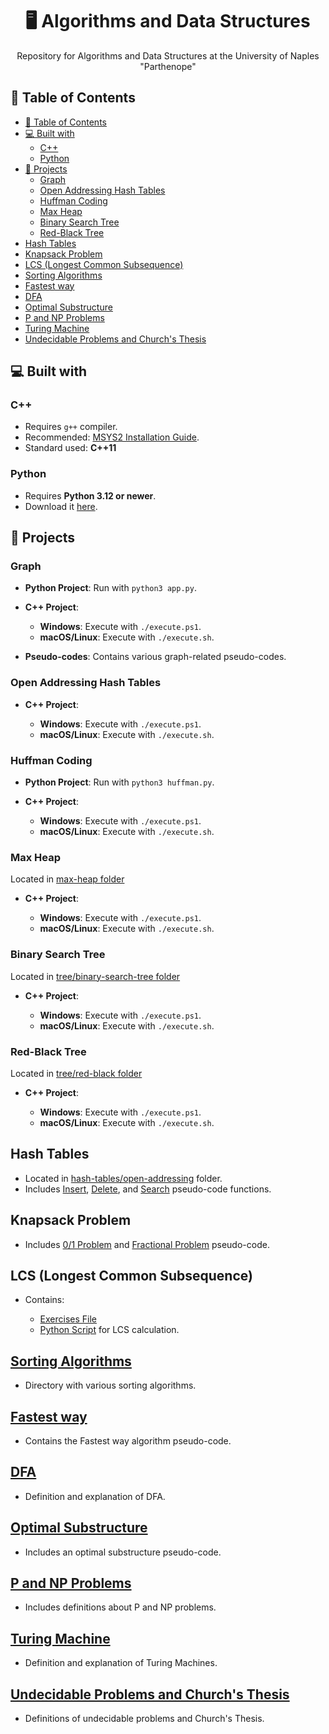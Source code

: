 <h1 align="center"> 🖥️ Algorithms and Data Structures </h1>

<p align="center">Repository for Algorithms and Data Structures at the University of Naples "Parthenope"</p>

## 📌 Table of Contents

- [📌 Table of Contents](#-table-of-contents)
- [💻 Built with](#-built-with)
  - [C++](#c)
  - [Python](#python)
- [🚀 Projects](#-projects)
  - [Graph](#graph)
  - [Open Addressing Hash Tables](#open-addressing-hash-tables)
  - [Huffman Coding](#huffman-coding)
  - [Max Heap](#max-heap)
  - [Binary Search Tree](#binary-search-tree)
  - [Red-Black Tree](#red-black-tree)
- [Hash Tables](#hash-tables)
- [Knapsack Problem](#knapsack-problem)
- [LCS (Longest Common Subsequence)](#lcs-longest-common-subsequence)
- [Sorting Algorithms](#sorting-algorithms)
- [Fastest way](#fastest-way)
- [DFA](#dfa)
- [Optimal Substructure](#optimal-substructure)
- [P and NP Problems](#p-and-np-problems)
- [Turing Machine](#turing-machine)
- [Undecidable Problems and Church's Thesis](#undecidable-problems-and-churchs-thesis)

## 💻 Built with

### C++

- Requires `g++` compiler.
- Recommended: [MSYS2 Installation Guide](https://www.msys2.org/).
- Standard used: **C++11**

### Python

- Requires **Python 3.12 or newer**.
- Download it [here](https://www.python.org/downloads/).

## 🚀 Projects

### Graph

- **Python Project**: Run with `python3 app.py`.
- **C++ Project**:

  - **Windows**: Execute with `./execute.ps1`.
  - **macOS/Linux**: Execute with `./execute.sh`.

- **Pseudo-codes**: Contains various graph-related pseudo-codes.

### Open Addressing Hash Tables

- **C++ Project**:

  - **Windows**: Execute with `./execute.ps1`.
  - **macOS/Linux**: Execute with `./execute.sh`.

### Huffman Coding

- **Python Project**: Run with `python3 huffman.py`.
- **C++ Project**:

  - **Windows**: Execute with `./execute.ps1`.
  - **macOS/Linux**: Execute with `./execute.sh`.

### Max Heap

Located in [max-heap folder](heap/src/c++/max-heap)

- **C++ Project**:

  - **Windows**: Execute with `./execute.ps1`.
  - **macOS/Linux**: Execute with `./execute.sh`.

### Binary Search Tree

Located in [tree/binary-search-tree folder](trees/binary-search-tree/src/c++/)

- **C++ Project**:

  - **Windows**: Execute with `./execute.ps1`.
  - **macOS/Linux**: Execute with `./execute.sh`.

### Red-Black Tree

Located in [tree/red-black folder](trees/red-black/src/c++/)

- **C++ Project**:

  - **Windows**: Execute with `./execute.ps1`.
  - **macOS/Linux**: Execute with `./execute.sh`.

## Hash Tables

- Located in [hash-tables/open-addressing](hash-tables/open-addressing/) folder.
- Includes [Insert](hash-tables/open-addressing/insert.md), [Delete](hash-tables/open-addressing/delete.md), and [Search](hash-tables/open-addressing/search.md) pseudo-code functions.

## Knapsack Problem

- Includes [0/1 Problem](knapsack-problem/01.md) and [Fractional Problem](knapsack-problem/fractional.md) pseudo-code.

## LCS (Longest Common Subsequence)

- Contains:

  - [Exercises File](lcs/exercises.xlsx)
  - [Python Script](lcs/app.py) for LCS calculation.

## [Sorting Algorithms](sorting-algorithms/)

- Directory with various sorting algorithms.

## [Fastest way](fastest-way.md)

- Contains the Fastest way algorithm pseudo-code.

## [DFA](DFA.md)

- Definition and explanation of DFA.

## [Optimal Substructure](optimal-substructure.md)

- Includes an optimal substructure pseudo-code.

## [P and NP Problems](p-np-problems.md)

- Includes definitions about P and NP problems.

## [Turing Machine](turing-machine.md)

- Definition and explanation of Turing Machines.

## [Undecidable Problems and Church's Thesis](undecidable-problem-and-church-thesis.md)

- Definitions of undecidable problems and Church's Thesis.
